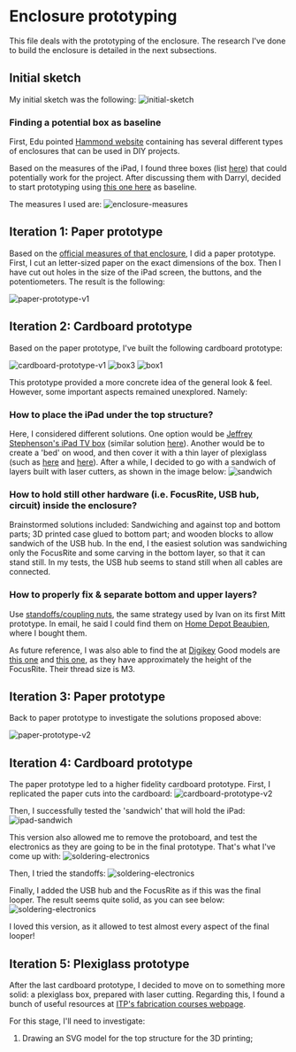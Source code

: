 # Enclosure prototyping
This file deals with the prototyping of the enclosure. The research I've done to build the enclosure is detailed in the next subsections.

## Initial sketch
My initial sketch was the following:
![initial-sketch](./images/initial-sketch.jpg)

### Finding a potential box as baseline
First, Edu pointed [Hammond website](https://www.hammfg.com) containing has several different types of enclosures that can be used in DIY projects.

Based on the measures of the iPad, I found three boxes (list [here](https://docs.google.com/spreadsheets/d/1D_RBQ6R6dxn2w-e68LABvtBa7pAwvGjO6KwVCHRj6x4/edit?usp=sharing)) that could potentially work for the project. After discussing them with Darryl, decided to start prototyping using [this one here](https://www.hammfg.com/part/1441-22BK3CWW?referer=1234) as baseline.

The measures I used are:
![enclosure-measures](./images/enclosure-measures.jpg)

## Iteration 1: Paper prototype
Based on the [official measures of that enclosure](https://www.hammfg.com/files/parts/pdf/1441-22BK3CWW.pdf), I did a paper prototype. First, I cut an letter-sized paper on the exact dimensions of the box. Then I have cut out holes in the size of the iPad screen, the buttons, and the potentiometers. The result is the following:

![paper-prototype-v1](./images/paper-prototype-v1.jpg)

## Iteration 2: Cardboard prototype
Based on the paper prototype, I've built the following cardboard prototype:

![cardboard-prototype-v1](./images/cardboard-prototype-v1.jpg)
![box3](./images/box3.jpg)
![box1](./images/box1.jpg)

This prototype provided a more concrete idea of the general look & feel. However, some important aspects remained unexplored. Namely:

### How to place the iPad under the top structure?
Here, I considered different solutions. One option would be [Jeffrey Stephenson's iPad TV box](http://slipperyskip.com/page38.html) (similar solution [here](https://www.youtube.com/watch?v=WuSLoM4i7Og)). Another would be to create a 'bed' on wood, and then cover it with a thin layer of plexiglass (such as [here](https://www.youtube.com/watch?v=Mjn0Njk-Nx8) and [here](https://www.youtube.com/watch?v=dWabuJQFBD0)). After a while, I decided to go with a sandwich of layers built with laser cutters, as shown in the image below:
![sandwich](./images/sandwich.jpg)

### How to hold still other hardware (i.e. FocusRite, USB hub, circuit) inside the enclosure?
Brainstormed solutions included: Sandwiching and against top and bottom parts; 3D printed case glued to bottom part; and wooden blocks to allow sandwich of the USB hub. In the end, I the easiest solution was sandwiching only the FocusRite and some carving in the bottom layer, so that it can stand still. In my tests, the USB hub seems to stand still when all cables are connected.

### How to properly fix & separate bottom and upper layers?
Use [standoffs/coupling nuts](https://www.mcmaster.com/#spacers-and-standoffs/=b5fq5j), the same strategy used by Ivan on its first Mitt prototype. In email, he said I could find them on [Home Depot Beaubien](https://www.homedepot.ca/en/home/categories/building-materials/hardware/fasteners/nuts/coupling-nuts.html), where I bought them.

As future reference, I was also able to find the at [Digikey](https://www.digikey.ca/products/en/hardware-fasteners-accessories/board-spacers-standoffs/582) Good models are [this one](https://www.digikey.ca/product-detail/en/wurth-electronics-inc/970500471/732-10662-ND/6174882) and [this one](https://www.digikey.ca/product-detail/en/wurth-electronics-inc/970500361/732-10661-ND/6174881), as they have approximately the height of the FocusRite. Their thread size is M3.

## Iteration 3: Paper prototype
Back to paper prototype to investigate the solutions proposed above:

![paper-prototype-v2](./images/paper-prototype-v2.jpg)

## Iteration 4: Cardboard prototype
The paper prototype led to a higher fidelity cardboard prototype. First, I replicated the paper cuts into the cardboard:
![cardboard-prototype-v2](./images/cardboard-prototype-v2.jpg)

Then, I successfully tested the 'sandwich' that will hold the iPad:
![ipad-sandwich](./images/ipad-sandwich.jpg)

This version also allowed me to remove the protoboard, and test the electronics as they are going to be in the final prototype. That's what I've come up with:
![soldering-electronics](./images/soldering-electronics.jpg)

Then, I tried the standoffs:
![soldering-electronics](./images/soldering-electronics.jpg)

Finally, I added the USB hub and the FocusRite as if this was the final looper. The result seems quite solid, as you can see below:
![soldering-electronics](./images/soldering-electronics.jpg)

I loved this version, as it allowed to test almost every aspect of the final looper!

## Iteration 5:  Plexiglass prototype
After the last cardboard prototype, I decided to move on to something more solid: a plexiglass box, prepared with laser cutting. Regarding this, I found a bunch of useful resources at [ITP's fabrication courses webpage](https://itp.nyu.edu/fab/).

For this stage, I'll need to investigate:
1. Drawing an SVG model for the top structure for the 3D printing;
